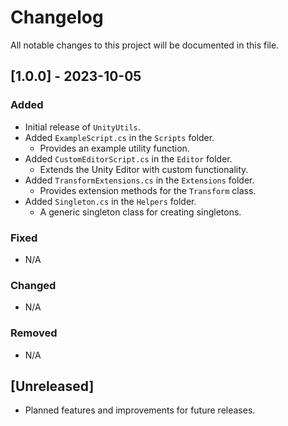 # Changelog

All notable changes to this project will be documented in this file.

## [1.0.0] - 2023-10-05

### Added

- Initial release of `UnityUtils`.
- Added `ExampleScript.cs` in the `Scripts` folder.
  - Provides an example utility function.
- Added `CustomEditorScript.cs` in the `Editor` folder.
  - Extends the Unity Editor with custom functionality.
- Added `TransformExtensions.cs` in the `Extensions` folder.
  - Provides extension methods for the `Transform` class.
- Added `Singleton.cs` in the `Helpers` folder.
  - A generic singleton class for creating singletons.

### Fixed

- N/A

### Changed

- N/A

### Removed

- N/A

## [Unreleased]

- Planned features and improvements for future releases.
